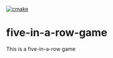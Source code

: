 [![cmake](https://github.com/Small-Sheep-nice/five-in-a-row-game/actions/workflows/cmake.yml/badge.svg?branch=develop)](https://github.com/Small-Sheep-nice/five-in-a-row-game/actions/workflows/cmake.yml)

# five-in-a-row-game
This is a five-in-a-row game
